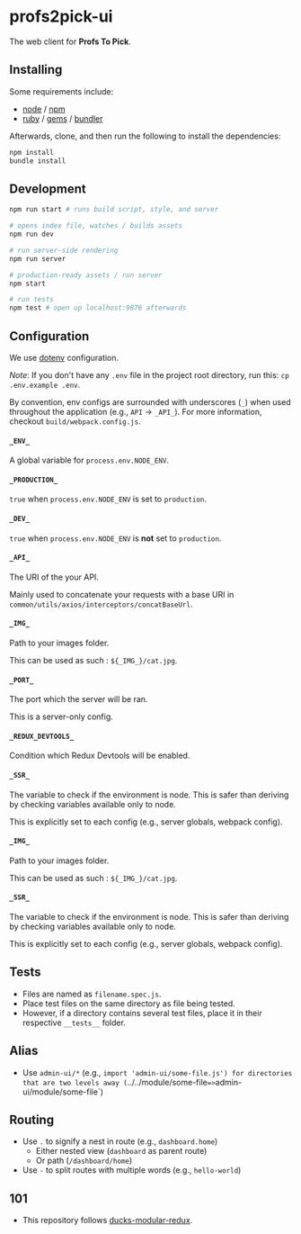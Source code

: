 # profs2pick-ui
The web client for **Profs To Pick**.

## Installing
Some requirements include:
- [node](nodejs.org) / [npm](npmjs.com)
- [ruby](ruby-lang.org) / [gems](rubygems.org) / [bundler](bundler.io)

Afterwards, clone, and then run the following to install the dependencies:
```bash
npm install
bundle install
```

## Development
```bash
npm run start # runs build script, style, and server

# opens index file, watches / builds assets
npm run dev

# run server-side rendering
npm run server

# production-ready assets / run server
npm start

# run tests
npm test # open up localhost:9876 afterwards
```

## Configuration
We use [dotenv](https://www.npmjs.com/package/dotenv-style) configuration.

*Note*: If you don't have any `.env` file in the project root directory, run this: `cp .env.example .env`.

By convention, env configs are surrounded with underscores (`_`) when used throughout the application (e.g., `API` -> `_API_`). For more information, checkout `build/webpack.config.js`.

#### `_ENV_`
A global variable for `process.env.NODE_ENV`.

#### `_PRODUCTION_`
`true` when `process.env.NODE_ENV` is set to `production`.

#### `_DEV_`
`true` when `process.env.NODE_ENV` is **not** set to `production`.

#### `_API_`
The URI of the your API.

Mainly used to concatenate your requests with a base URI in `common/utils/axios/interceptors/concatBaseUrl`.

#### `_IMG_`
Path to your images folder.

This can be used as such : ````${_IMG_}/cat.jpg````.

#### `_PORT_`
The port which the server will be ran.

This is a server-only config.

#### `_REDUX_DEVTOOLS_`
Condition which Redux Devtools will be enabled.

#### `_SSR_`
The variable to check if the environment is node. This is safer than deriving by checking variables available only to node.

This is explicitly set to each config (e.g., server globals, webpack config).

#### `_IMG_`
Path to your images folder.

This can be used as such : ````${_IMG_}/cat.jpg````.

#### `_SSR_`
The variable to check if the environment is node. This is safer than deriving by checking variables available only to node.

This is explicitly set to each config (e.g., server globals, webpack config).

## Tests
- Files are named as `filename.spec.js`.
- Place test files on the same directory as file being tested.
- However, if a directory contains several test files, place it in their respective `__tests__` folder.

## Alias
- Use `admin-ui/*` (e.g., `import 'admin-ui/some-file.js') for directories that are two levels away (`../../module/some-file` => `admin-ui/module/some-file`)

## Routing
- Use `.` to signify a nest in route (e.g., `dashboard.home`)
  - Either nested view (`dashboard` as parent route)
  - Or path (`/dashboard/home`)
- Use `-` to split routes with multiple words (e.g., `hello-world`)

## 101
- This repository follows [ducks-modular-redux](https://github.com/erikras/ducks-modular-redux).

